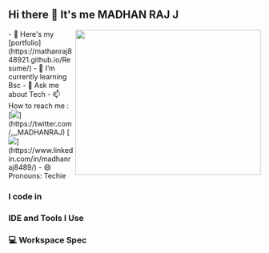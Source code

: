 ## Hi there 👋 It's me MADHAN RAJ J


<img align="right" width="370" height="290" src="https://i.pinimg.com/originals/47/f0/34/47f0342cec72b800463bf003eac1257e.gif">
- 🔭 Here's my [portfolio](https://mathanraj848921.github.io/Resume/)                                                 
- 🌱 I’m currently learning Bsc
- 💬 Ask me about Tech
- 📫 How to reach me :
<br /> [<img src="https://img.shields.io/badge/Twitter-1DA1F2?style=for-the-badge&logo=twitter&logoColor=white" />](https://twitter.com/__MADHANRAJ) [<img src="https://img.shields.io/badge/LinkedIn-0077B5?style=for-the-badge&logo=linkedin&logoColor=white" />](https://www.linkedin.com/in/madhanraj8489/)
- 😄 Pronouns: Techie

### I code in


### IDE and Tools I Use



### 💻 Workspace Spec

